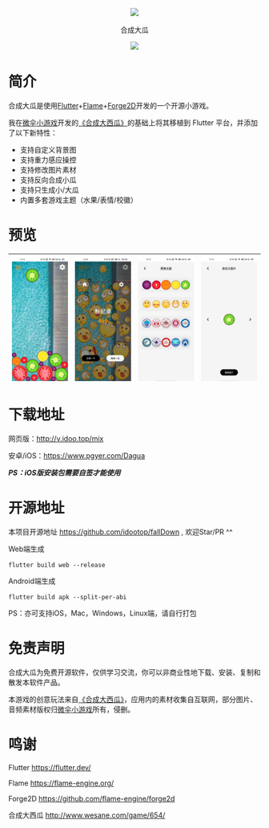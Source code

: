 <p align="center">
<img width="128" src="https://i.loli.net/2021/02/21/SG4uTXFlsCxtk9z.png" >
</p>
<p align="center">
合成大瓜
<p>
<p align="center">
<img src="https://forthebadge.com/images/badges/built-with-love.svg">
<p>

# 简介

合成大瓜是使用[Flutter](https://flutter.dev/)+[Flame](https://flame-engine.org/)+[Forge2D](https://github.com/flame-engine/forge2d)开发的一个开源小游戏。

我在[微伞小游戏](http://www.wesane.com/)开发的[《合成大西瓜》](http://www.wesane.com/game/654/)的基础上将其移植到 Flutter 平台，并添加了以下新特性：

- 支持自定义背景图
- 支持重力感应操控
- 支持修改图片素材
- 支持反向合成小瓜
- 支持只生成小/大瓜
- 内置多套游戏主题（水果/表情/校徽）

# 预览

| ![](screenshots/play.jpg)  |  ![](screenshots/win.jpg)  |  ![](screenshots/inner.jpg) |  ![](screenshots/img.jpg)  |
| :------------: | :------------: | :------------: | :------------: |


# 下载地址

网页版：http://v.idoo.top/mix

安卓/iOS：https://www.pgyer.com/Dagua 

***PS：iOS版安装包需要自签才能使用***


# 开源地址

本项目开源地址 https://github.com/idootop/fallDown , 欢迎Star/PR  ^^

Web端生成
```shell
flutter build web --release
```

Android端生成
```shell
flutter build apk --split-per-abi
```

PS：亦可支持iOS，Mac，Windows，Linux端，请自行打包

# 免责声明

合成大瓜为免费开源软件，仅供学习交流，你可以非商业性地下载、安装、复制和散发本软件产品。

本游戏的创意玩法来自[《合成大西瓜》](http://www.wesane.com/game/654/)，应用内的素材收集自互联网，部分图片、音频素材版权归[微伞小游戏](http://www.wesane.com/)所有，侵删。

# 鸣谢

Flutter https://flutter.dev/

Flame https://flame-engine.org/

Forge2D https://github.com/flame-engine/forge2d

合成大西瓜 http://www.wesane.com/game/654/

